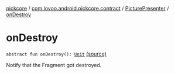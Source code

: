 [pickcore](../../index.md) / [com.lovoo.android.pickcore.contract](../index.md) / [PicturePresenter](index.md) / [onDestroy](./on-destroy.md)

# onDestroy

`abstract fun onDestroy(): `[`Unit`](https://kotlinlang.org/api/latest/jvm/stdlib/kotlin/-unit/index.html) [(source)](https://github.com/lovoo/android-pickpic/blob/master/pickcore/pickcore/src/main/kotlin/com/lovoo/android/pickcore/contract/PicturePresenter.kt#L39)

Notify that the Fragment got destroyed.

